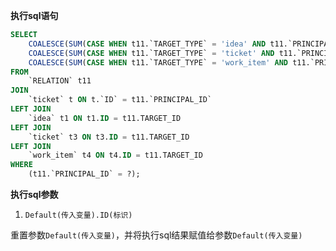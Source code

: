 <p class="panel-title"><b>执行sql语句</b></p>

```sql
SELECT
    COALESCE(SUM(CASE WHEN t11.`TARGET_TYPE` = 'idea' AND t11.`PRINCIPAL_TYPE` = 'ticket' AND t1.IS_DELETED=0 THEN 1 ELSE 0 END),0) AS ticket_re_idea,
    COALESCE(SUM(CASE WHEN t11.`TARGET_TYPE` = 'ticket' AND t11.`PRINCIPAL_TYPE` = 'ticket' AND t3.IS_DELETED=0 THEN 1 ELSE 0 END),0) AS ticket_re_ticket,
    COALESCE(SUM(CASE WHEN t11.`TARGET_TYPE` = 'work_item' AND t11.`PRINCIPAL_TYPE` = 'ticket' AND t4.IS_DELETED=0 THEN 1 ELSE 0 END),0) AS ticket_re_work_item
FROM
    `RELATION` t11
JOIN
    `ticket` t ON t.`ID` = t11.`PRINCIPAL_ID`
LEFT JOIN
    `idea` t1 ON t1.ID = t11.TARGET_ID 
LEFT JOIN
    `ticket` t3 ON t3.ID = t11.TARGET_ID 
LEFT JOIN
    `work_item` t4 ON t4.ID = t11.TARGET_ID
WHERE
    (t11.`PRINCIPAL_ID` = ?);
```

<p class="panel-title"><b>执行sql参数</b></p>

1. `Default(传入变量).ID(标识)`

重置参数`Default(传入变量)`，并将执行sql结果赋值给参数`Default(传入变量)`
